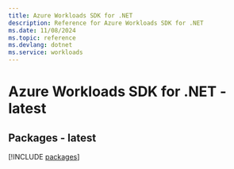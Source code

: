 ```yaml
---
title: Azure Workloads SDK for .NET
description: Reference for Azure Workloads SDK for .NET
ms.date: 11/08/2024
ms.topic: reference
ms.devlang: dotnet
ms.service: workloads
---
```

# Azure Workloads SDK for .NET - latest
## Packages - latest
[!INCLUDE [packages](workloads-index.md)]